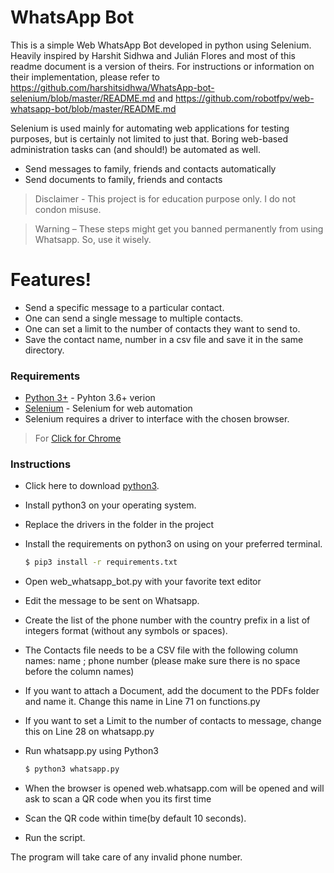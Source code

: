 # WhatsApp Bot

This is a simple Web WhatsApp Bot developed in python using Selenium.
Heavily inspired by Harshit Sidhwa and Julián Flores and most of this readme document is a version of theirs.
For instructions or information on their implementation, please refer to https://github.com/harshitsidhwa/WhatsApp-bot-selenium/blob/master/README.md and https://github.com/robotfpv/web-whatsapp-bot/blob/master/README.md 

Selenium is used mainly for automating web applications for testing purposes, but is certainly not limited to just that. Boring web-based administration tasks can (and should!) be automated as well.

  - Send messages to family, friends and contacts automatically
  - Send documents to family, friends and contacts
  
   >Disclaimer - This project is for education purpose only. I do not condon misuse.

   >Warning – These steps might get you banned permanently from using Whatsapp. So, use it wisely.

# Features!

  - Send a specific message to a particular contact.
  - One can send a single message to multiple contacts.
  - One can set a limit to the number of contacts they want to send to.
  - Save the contact name, number in a csv file and save it in the same directory.
  
### Requirements

* [Python 3+](https://www.python.org/download/releases/3.0/?) - Pyhton 3.6+ verion
* [Selenium](https://github.com/SeleniumHQ/selenium) - Selenium for web automation
* Selenium requires a driver to interface with the chosen browser.
> For [Click for Chrome](https://sites.google.com/a/chromium.org/chromedriver/downloads)


### Instructions

* Click here to download [python3](https://www.python.org/downloads/).

* Install python3 on your operating system.

* Replace the drivers in the folder in the project

* Install the requirements on python3 on using on your preferred terminal.

  ```sh
  $ pip3 install -r requirements.txt
  ```

* Open web_whatsapp_bot.py with your favorite text editor

* Edit the message to be sent on Whatsapp.

* Create the list of the phone number with the country prefix in a list of integers format (without any symbols or spaces).

* The Contacts file needs to be a CSV file with the following column names: name ; phone number (please make sure there is no space before the column names)

* If you want to attach a Document, add the document to the PDFs folder and name it. Change this name in Line 71 on functions.py

* If you want to set a Limit to the number of contacts to message, change this on Line 28 on whatsapp.py

* Run whatsapp.py using Python3

  ```sh
  $ python3 whatsapp.py
  ```

* When the browser is opened web.whatsapp.com will be opened and will ask to scan a QR code when you its first time

* Scan the QR code within time(by default 10 seconds).

* Run the script.

The program will take care of any invalid phone number.



